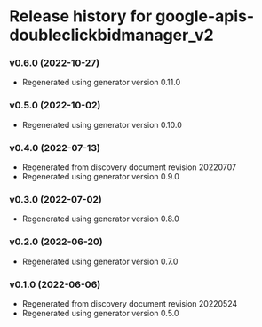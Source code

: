 # Release history for google-apis-doubleclickbidmanager_v2

### v0.6.0 (2022-10-27)

* Regenerated using generator version 0.11.0

### v0.5.0 (2022-10-02)

* Regenerated using generator version 0.10.0

### v0.4.0 (2022-07-13)

* Regenerated from discovery document revision 20220707
* Regenerated using generator version 0.9.0

### v0.3.0 (2022-07-02)

* Regenerated using generator version 0.8.0

### v0.2.0 (2022-06-20)

* Regenerated using generator version 0.7.0

### v0.1.0 (2022-06-06)

* Regenerated from discovery document revision 20220524
* Regenerated using generator version 0.5.0

